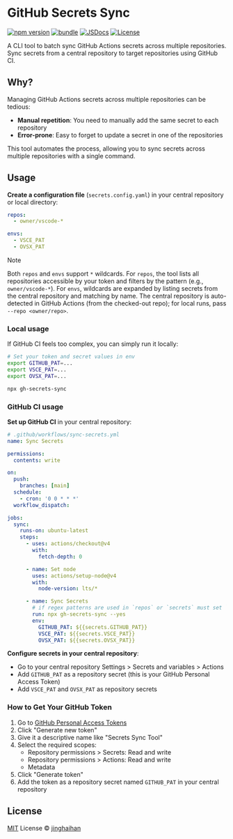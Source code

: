 # GitHub Secrets Sync

[![npm version][npm-version-src]][npm-version-href]
[![bundle][bundle-src]][bundle-href]
[![JSDocs][jsdocs-src]][jsdocs-href]
[![License][license-src]][license-href]

A CLI tool to batch sync GitHub Actions secrets across multiple repositories. Sync secrets from a central repository to target repositories using GitHub CI.

## Why?

Managing GitHub Actions secrets across multiple repositories can be tedious:

- **Manual repetition**: You need to manually add the same secret to each repository
- **Error-prone**: Easy to forget to update a secret in one of the repositories

This tool automates the process, allowing you to sync secrets across multiple repositories with a single command.

## Usage

**Create a configuration file** (`secrets.config.yaml`) in your central repository or local directory:

```yaml
repos:
  - owner/vscode-*

envs:
  - VSCE_PAT
  - OVSX_PAT
```

> [!NOTE]
> Both `repos` and `envs` support `*` wildcards. For `repos`, the tool lists all repositories accessible by your token and filters by the pattern (e.g., `owner/vscode-*`). For `envs`, wildcards are expanded by listing secrets from the central repository and matching by name. The central repository is auto-detected in GitHub Actions (from the checked-out repo); for local runs, pass `--repo <owner/repo>`.

### Local usage

If GitHub CI feels too complex, you can simply run it locally:

```bash
# Set your token and secret values in env
export GITHUB_PAT=...
export VSCE_PAT=...
export OVSX_PAT=...

npx gh-secrets-sync
```

### GitHub CI usage

**Set up GitHub CI** in your central repository:

```yaml
# .github/workflows/sync-secrets.yml
name: Sync Secrets

permissions:
  contents: write

on:
  push:
    branches: [main]
  schedule:
    - cron: '0 0 * * *'
  workflow_dispatch:

jobs:
  sync:
    runs-on: ubuntu-latest
    steps:
      - uses: actions/checkout@v4
        with:
          fetch-depth: 0

      - name: Set node
        uses: actions/setup-node@v4
        with:
          node-version: lts/*

      - name: Sync Secrets
        # if regex patterns are used in `repos` or `secrets` must set `--yes` in GitHub Actions
        run: npx gh-secrets-sync --yes
        env:
          GITHUB_PAT: ${{secrets.GITHUB_PAT}}
          VSCE_PAT: ${{secrets.VSCE_PAT}}
          OVSX_PAT: ${{secrets.OVSX_PAT}}
```

**Configure secrets in your central repository**:
   - Go to your central repository Settings > Secrets and variables > Actions
   - Add `GITHUB_PAT` as a repository secret (this is your GitHub Personal Access Token)
   - Add `VSCE_PAT` and `OVSX_PAT` as repository secrets

### How to Get Your GitHub Token

1. Go to [GitHub Personal Access Tokens](https://github.com/settings/personal-access-tokens)
2. Click "Generate new token"
3. Give it a descriptive name like "Secrets Sync Tool"
4. Select the required scopes:
   - Repository permissions > Secrets: Read and write
   - Repository permissions > Actions: Read and write
   - Metadata
5. Click "Generate token"
6. Add the token as a repository secret named `GITHUB_PAT` in your central repository

## License

[MIT](./LICENSE) License © [jinghaihan](https://github.com/jinghaihan)

<!-- Badges -->

[npm-version-src]: https://img.shields.io/npm/v/gh-secrets-sync?style=flat&colorA=080f12&colorB=1fa669
[npm-version-href]: https://npmjs.com/package/gh-secrets-sync
[npm-downloads-src]: https://img.shields.io/npm/dm/gh-secrets-sync?style=flat&colorA=080f12&colorB=1fa669
[npm-downloads-href]: https://npmjs.com/package/gh-secrets-sync
[bundle-src]: https://img.shields.io/bundlephobia/minzip/gh-secrets-sync?style=flat&colorA=080f12&colorB=1fa669&label=minzip
[bundle-href]: https://bundlephobia.com/result?p=gh-secrets-sync
[license-src]: https://img.shields.io/badge/license-MIT-blue.svg?style=flat&colorA=080f12&colorB=1fa669
[license-href]: https://github.com/jinghaihan/gh-secrets-sync/LICENSE
[jsdocs-src]: https://img.shields.io/badge/jsdocs-reference-080f12?style=flat&colorA=080f12&colorB=1fa669
[jsdocs-href]: https://www.jsdocs.io/package/gh-secrets-sync

